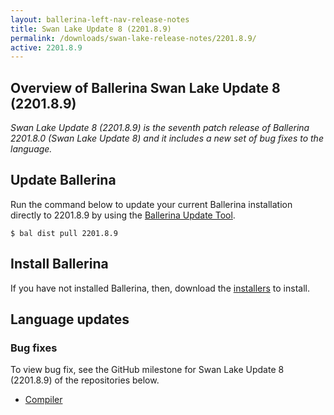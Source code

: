 ```yaml
---
layout: ballerina-left-nav-release-notes
title: Swan Lake Update 8 (2201.8.9) 
permalink: /downloads/swan-lake-release-notes/2201.8.9/
active: 2201.8.9
---
```


## Overview of Ballerina Swan Lake Update 8 (2201.8.9)

<em>Swan Lake Update 8 (2201.8.9) is the seventh patch release of Ballerina 2201.8.0 (Swan Lake Update 8) and it includes a new set of bug fixes to the language.</em>

## Update Ballerina

Run the command below to update your current Ballerina installation directly to 2201.8.9 by using the [Ballerina Update Tool](/learn/update-tool/).

```
$ bal dist pull 2201.8.9
```

## Install Ballerina

If you have not installed Ballerina, then, download the [installers](/downloads/#swanlake) to install.

## Language updates

### Bug fixes

To view bug fix, see the GitHub milestone for Swan Lake Update 8 (2201.8.9) of the repositories below.
- [Compiler](https://github.com/ballerina-platform/ballerina-lang/issues/43409)
